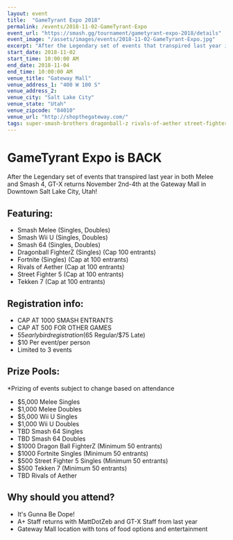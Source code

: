 ```yaml
---
layout: event
title:  "GameTyrant Expo 2018"
permalink: /events/2018-11-02-GameTyrant-Expo
event_url: "https://smash.gg/tournament/gametyrant-expo-2018/details"
event_image: "/assets/images/events/2018-11-02-GameTyrant-Expo.jpg"
excerpt: "After the Legendary set of events that transpired last year in both Melee and Smash 4, GT-X returns November 2nd-4th at the Gateway Mall in Downtown Salt Lake City, Utah!"
start_date: 2018-11-02
start_time: 10:00:00 AM
end_date: 2018-11-04
end_time: 10:00:00 AM
venue_title: "Gateway Mall"
venue_address_1: "400 W 100 S"
venue_address_2:
venue_city: "Salt Lake City"
venue_state: "Utah"
venue_zipcode: "84010"
venue_url: "http://shopthegateway.com/"
tags: super-smash-brothers dragonball-z rivals-of-aether street-fighter tekken
---
```


# GameTyrant Expo is BACK
After the Legendary set of events that transpired last year in both Melee and Smash 4, GT-X returns November 2nd-4th at the Gateway Mall in Downtown Salt Lake City, Utah!

## Featuring:
  - Smash Melee (Singles, Doubles)
  - Smash Wii U (Singles, Doubles)
  - Smash 64 (Singles, Doubles)
  - Dragonball FighterZ (Singles) (Cap 100 entrants)
  - Fortnite (Singles) (Cap at 100 entrants)
  - Rivals of Aether (Cap at 100 entrants)
  - Street Fighter 5 (Cap at 100 entrants)
  - Tekken 7 (Cap at 100 entrants)

## Registration info:
  - CAP AT 1000 SMASH ENTRANTS
  - CAP AT 500 FOR OTHER GAMES
  - $55 earlybird registration ($65 Regular/$75 Late)
  - $10 Per event/per person
  - Limited to 3 events

## Prize Pools:
*Prizing of events subject to change based on attendance

  - $5,000 Melee Singles
  - $1,000 Melee Doubles
  - $5,000 Wii U Singles
  - $1,000 Wii U Doubles
  - TBD Smash 64 Singles
  - TBD Smash 64 Doubles
  - $1000 Dragon Ball FighterZ (Minimum 50 entrants)
  - $1000 Fortnite Singles (Minimum 50 entrants)
  - $500 Street Fighter 5 Singles (Minimum 50 entrants)
  - $500 Tekken 7 (Minimum 50 entrants)
  - TBD Rivals of Aether

## Why should you attend?
  - It's Gunna Be Dope!
  - A+ Staff returns with MattDotZeb and GT-X Staff from last year
  - Gateway Mall location with tons of food options and entertainment